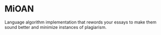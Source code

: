 # MiOAN
Language algorithm implementation that rewords your essays to make them sound better and minimize instances of plagiarism.
